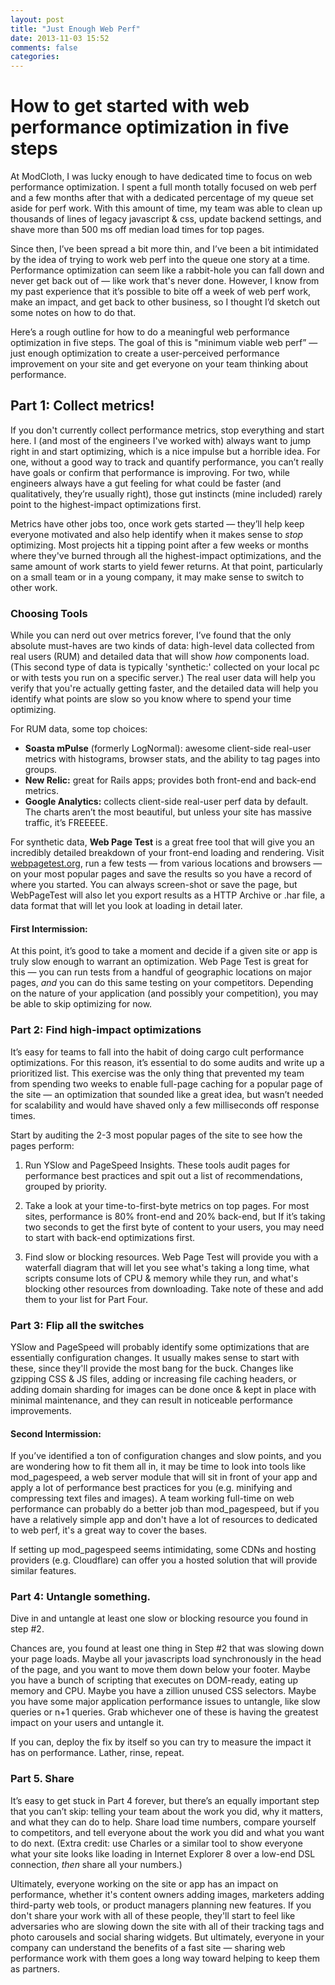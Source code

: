 ```yaml
---
layout: post
title: "Just Enough Web Perf"
date: 2013-11-03 15:52
comments: false
categories: 
---
```


# How to get started with web performance optimization in five steps

At ModCloth, I was lucky enough to have dedicated time to focus on web
performance optimization. I spent a full month totally focused on web perf and a
few months after that with a dedicated percentage of my queue set aside for perf
work. With this amount of time, my team was able to clean up thousands of lines
of legacy javascript & css, update backend settings, and shave more than 500 ms
off median load times for top pages.

Since then, I’ve been spread a bit more thin, and I’ve been a bit intimidated by
the idea of trying to work web perf into the queue one story at a time.
Performance optimization can seem like a rabbit-hole you can fall down and never
get back out of — like work that's never done. However, I know from my past
experience that it’s possible to bite off a week of web perf work, make an
impact, and get back to other business, so I thought I’d sketch out some notes
on how to do that.

Here’s a rough outline for how to do a meaningful web performance optimization
in five steps. The goal of this is "minimum viable web perf” — just enough
optimization to create a user-perceived performance improvement on your site and
get everyone on your team thinking about performance.

## Part 1: Collect metrics!

If you don't currently collect performance metrics, stop everything and start
here. I (and most of the engineers I've worked with) always want to jump right
in and start optimizing, which is a nice impulse but a horrible idea. For one,
without a good way to track and quantify performance, you can’t really have
goals or confirm that performance is improving. For two, while engineers always
have a gut feeling for what could be faster (and qualitatively, they’re usually
right), those gut instincts (mine included) rarely point to the highest-impact
optimizations first.

Metrics have other jobs too, once work gets started — they’ll help keep everyone
motivated and also help identify when it makes sense to *stop* optimizing. Most
projects hit a tipping point after a few weeks or months where they've burned
through all the highest-impact optimizations, and the same amount of work starts
to yield fewer returns. At that point, particularly on a small team or in a
young company, it may make sense to switch to other work.

### Choosing Tools

While you can nerd out over metrics forever, I’ve found that the only absolute must-haves are two kinds of data: high-level data collected from real users (RUM) and detailed data that will show *how* components load. (This second type of data is typically 'synthetic:' collected on your local pc or with tests you run on a specific server.) The real user data will help you verify that you're actually getting faster, and the detailed data will help you identify what points are slow so you know where to spend your time optimizing.

For RUM data, some top choices:

* **Soasta mPulse** (formerly LogNormal): awesome client-side real-user metrics
  with histograms, browser stats, and the ability to tag pages into groups.
* **New Relic:** great for Rails apps; provides both front-end and back-end
  metrics.
* **Google Analytics:** collects client-side real-user perf data by default. The
  charts aren’t the most beautiful, but unless your site has massive traffic,
  it’s FREEEEE.

For synthetic data, **Web Page Test** is a great free tool that will give you an
incredibly detailed breakdown of your front-end loading and rendering. Visit
[webpagetest.org](http://webpagetest.org), run a few tests — from various
locations and browsers — on your most popular pages and save the results so you
have a record of where you started. You can always screen-shot or save the page,
but WebPageTest will also let you export results as a HTTP Archive or .har file,
a data format that will let you look at loading in detail later.

#### First Intermission:

At this point, it’s good to take a moment and decide if a given site or app is
truly slow enough to warrant an optimization. Web Page Test is great for this —
you can run tests from a handful of geographic locations on major pages, *and*
you can do this same testing on your competitors. Depending on the nature of
your application (and possibly your competition), you may be able to skip
optimizing for now.

### Part 2: Find high-impact optimizations

It’s easy for teams to fall into the habit of doing cargo cult performance
optimizations. For this reason, it’s essential to do some audits and write up a
prioritized list. This exercise was the only thing that prevented my team from
spending two weeks to enable full-page caching for a popular page of the site —
an optimization that sounded like a great idea, but wasn’t needed for
scalability and would have shaved only a few milliseconds off response times.

Start by auditing the 2-3 most popular pages of the site to see how the pages
perform:

1. Run YSlow and PageSpeed Insights. These tools audit pages for performance
   best practices and spit out a list of recommendations, grouped by priority.

2. Take a look at your time-to-first-byte metrics on top pages. For most sites,
   performance is 80% front-end and 20% back-end, but If it’s taking two seconds
   to get the first byte of content to your users, you may need to start with
   back-end optimizations first.

3. Find slow or blocking resources. Web Page Test will provide you with a
   waterfall diagram that will let you see what's taking a long time, what
   scripts consume lots of CPU & memory while they run, and what's blocking
   other resources from downloading. Take note of these and add them to your
    list for Part Four.


### Part 3: Flip all the switches

YSlow and PageSpeed will probably identify some optimizations that are
essentially configuration changes. It usually makes sense to start with these,
since they'll provide the most bang for the buck. Changes like gzipping CSS & JS
files, adding or increasing file caching headers, or adding domain sharding for
images can be done once & kept in place with minimal maintenance, and they can
result in noticeable performance improvements.

#### Second Intermission:

If you’ve identified a ton of configuration changes and slow points, and you are
wondering how to fit them all in, it may be time to look into tools like
mod_pagespeed, a web server module that will sit in front of your app and apply
a lot of performance best practices for you (e.g. minifying and compressing text
files and images). A team working full-time on web performance can probably do a
better job than mod_pagespeed, but if you have a relatively simple app and don't
have a lot of resources to dedicated to web perf, it's a great way to cover the
bases.

If setting up mod_pagespeed seems intimidating, some CDNs and hosting providers
(e.g. Cloudflare) can offer you a hosted solution that will provide similar
features.

### Part 4: Untangle something.

Dive in and untangle at least one slow or blocking resource you found in step #2.

Chances are, you found at least one thing in Step #2 that was slowing down your
page loads. Maybe all your javascripts load synchronously in the head of the
page, and you want to move them down below your footer. Maybe you have a bunch
of scripting that executes on DOM-ready, eating up memory and CPU. Maybe you
have a zillion unused CSS selectors. Maybe you have some major application
performance issues to untangle, like slow queries or n+1 queries. Grab whichever
one of these is having the greatest impact on your users and untangle it.

If you can, deploy the fix by itself so you can try to measure the impact it has
on performance. Lather, rinse, repeat.

### Part 5. Share

It’s easy to get stuck in Part 4 forever, but there’s an equally important step
that you can’t skip: telling your team about the work you did, why it matters,
and what they can do to help. Share load time numbers, compare yourself to
competitors, and tell everyone about the work you did and what you want to do
next. (Extra credit: use Charles or a similar tool to show everyone what your
site looks like loading in Internet Explorer 8 over a low-end DSL connection,
*then* share all your numbers.)

Ultimately, everyone working on the site or app has an impact on performance,
whether it's content owners adding images, marketers adding third-party web
tools, or product managers planning new features. If you don't share your work
with all of these people, they'll start to feel like adversaries who are slowing
down the site with all of their tracking tags and photo carousels and social
sharing widgets. But ultimately, everyone in your company can understand the
benefits of a fast site — sharing web performance work with them goes a long way
toward helping to keep them as partners.
